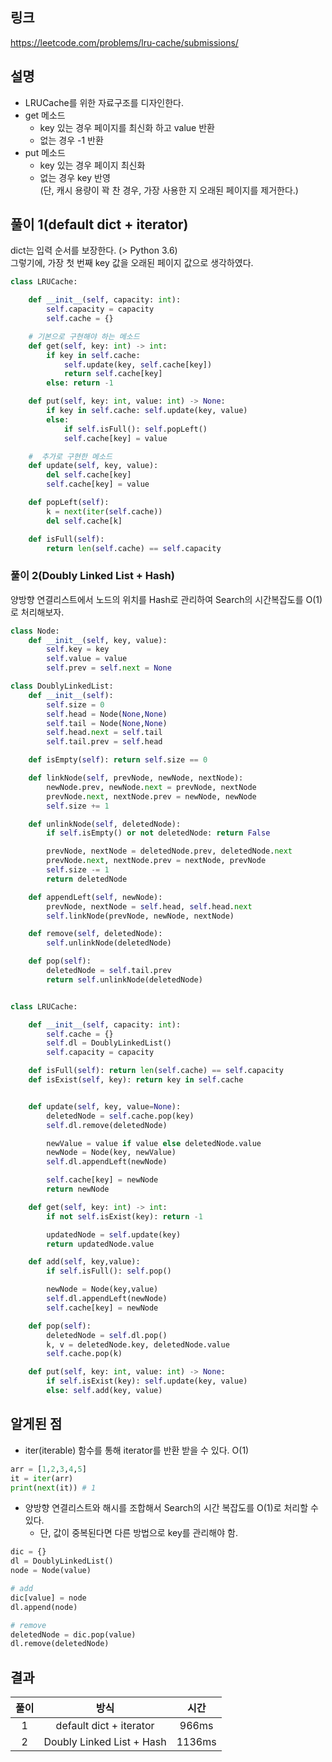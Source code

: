 ## 링크
https://leetcode.com/problems/lru-cache/submissions/

## 설명
- LRUCache를 위한 자료구조를 디자인한다.
- get 메소드
    - key 있는 경우 페이지를 최신화 하고 value 반환
    - 없는 경우 -1 반환
- put 메소드
    - key 있는 경우 페이지 최신화 
    - 없는 경우 key 반영  
    (단, 캐시 용량이 꽉 찬 경우, 가장 사용한 지 오래된 페이지를 제거한다.)
        
## 풀이 1(default dict + iterator)
dict는 입력 순서를 보장한다. (> Python 3.6)   
그렇기에, 가장 첫 번째 key 값을 오래된 페이지 값으로 생각하였다.

```python
class LRUCache:

    def __init__(self, capacity: int):
        self.capacity = capacity
        self.cache = {}

    # 기본으로 구현해야 하는 메소드
    def get(self, key: int) -> int:
        if key in self.cache:
            self.update(key, self.cache[key])
            return self.cache[key]
        else: return -1

    def put(self, key: int, value: int) -> None:
        if key in self.cache: self.update(key, value)
        else:
            if self.isFull(): self.popLeft()
            self.cache[key] = value

    #  추가로 구현한 메소드
    def update(self, key, value):
        del self.cache[key]
        self.cache[key] = value

    def popLeft(self):
        k = next(iter(self.cache))
        del self.cache[k]

    def isFull(self):
        return len(self.cache) == self.capacity
```

### 풀이 2(Doubly Linked List + Hash)

양방향 연결리스트에서 노드의 위치를 Hash로 관리하여 Search의 시간복잡도를 O(1)로 처리해보자.

```python
class Node:
    def __init__(self, key, value):
        self.key = key
        self.value = value
        self.prev = self.next = None

class DoublyLinkedList:
    def __init__(self):
        self.size = 0
        self.head = Node(None,None)
        self.tail = Node(None,None)
        self.head.next = self.tail
        self.tail.prev = self.head

    def isEmpty(self): return self.size == 0

    def linkNode(self, prevNode, newNode, nextNode):
        newNode.prev, newNode.next = prevNode, nextNode
        prevNode.next, nextNode.prev = newNode, newNode
        self.size += 1

    def unlinkNode(self, deletedNode):
        if self.isEmpty() or not deletedNode: return False

        prevNode, nextNode = deletedNode.prev, deletedNode.next
        prevNode.next, nextNode.prev = nextNode, prevNode
        self.size -= 1
        return deletedNode

    def appendLeft(self, newNode):
        prevNode, nextNode = self.head, self.head.next
        self.linkNode(prevNode, newNode, nextNode)

    def remove(self, deletedNode):
        self.unlinkNode(deletedNode)

    def pop(self):
        deletedNode = self.tail.prev
        return self.unlinkNode(deletedNode)


class LRUCache:

    def __init__(self, capacity: int):
        self.cache = {}
        self.dl = DoublyLinkedList()
        self.capacity = capacity

    def isFull(self): return len(self.cache) == self.capacity
    def isExist(self, key): return key in self.cache


    def update(self, key, value=None):
        deletedNode = self.cache.pop(key)
        self.dl.remove(deletedNode)

        newValue = value if value else deletedNode.value
        newNode = Node(key, newValue)
        self.dl.appendLeft(newNode)

        self.cache[key] = newNode
        return newNode

    def get(self, key: int) -> int:
        if not self.isExist(key): return -1

        updatedNode = self.update(key)
        return updatedNode.value

    def add(self, key,value):
        if self.isFull(): self.pop()

        newNode = Node(key,value)
        self.dl.appendLeft(newNode)
        self.cache[key] = newNode

    def pop(self):
        deletedNode = self.dl.pop()
        k, v = deletedNode.key, deletedNode.value
        self.cache.pop(k)

    def put(self, key: int, value: int) -> None:
        if self.isExist(key): self.update(key, value)
        else: self.add(key, value)
```


## 알게된 점
- iter(iterable) 함수를 통해 iterator를 반환 받을 수 있다. O(1)
```python
arr = [1,2,3,4,5]
it = iter(arr)
print(next(it)) # 1
```
- 양방향 연결리스트와 해시를 조합해서 Search의 시간 복잡도를 O(1)로 처리할 수 있다.
    - 단, 값이 중복된다면 다른 방법으로 key를 관리해야 함.
```python
dic = {}
dl = DoublyLinkedList()
node = Node(value)

# add
dic[value] = node
dl.append(node)

# remove
deletedNode = dic.pop(value)
dl.remove(deletedNode)
```

## 결과

|풀이|방식|시간|
|:---:|:---:|:--------:|
|1|default dict + iterator|966ms| 
|2|Doubly Linked List + Hash|1136ms| 